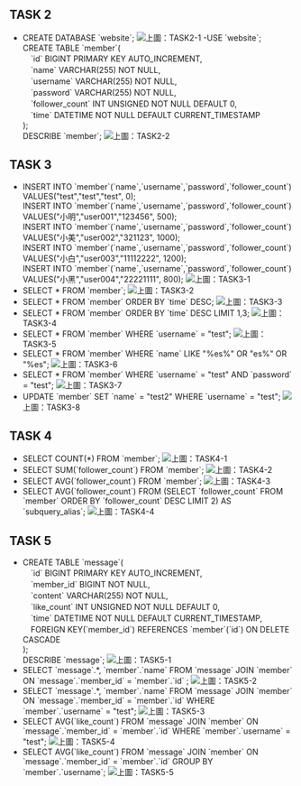 ## TASK 2
- CREATE DATABASE \`website\`;
<img src="./Screenshot/TASK 2/TASK2-1.jpg">上圖：TASK2-1</img>
-USE \`website\`;<br>CREATE TABLE \`member\`(<br>　\`id\` BIGINT PRIMARY KEY AUTO_INCREMENT,<br>　\`name\` VARCHAR(255) NOT NULL,<br>　\`username\` VARCHAR(255) NOT NULL,<br>　\`password\` VARCHAR(255) NOT  NULL,<br>　\`follower_count\` INT UNSIGNED NOT NULL DEFAULT 0,<br>　\`time\` DATETIME NOT NULL DEFAULT CURRENT_TIMESTAMP<br>);<br>DESCRIBE \`member\`;
<img src="./Screenshot/TASK 2/TASK2-2.jpg">上圖：TASK2-2</img>
## TASK 3
- INSERT INTO \`member\`(\`name\`,\`username\`,\`password\`,\`follower_count\`) VALUES("test","test","test", 0);<br>INSERT INTO \`member\`(\`name\`,\`username\`,\`password\`,\`follower_count\`) VALUES("小明","user001","123456", 500); <br>INSERT INTO \`member\`(\`name\`,\`username\`,\`password\`,\`follower_count\`) VALUES("小美","user002","321123", 1000);<br>INSERT INTO \`member\`(\`name\`,\`username\`,\`password\`,\`follower_count\`) VALUES("小白","user003","11112222", 1200);<br>INSERT INTO \`member\`(\`name\`,\`username\`,\`password\`,\`follower_count\`) VALUES("小黑","user004","22221111", 800);
<img src="./Screenshot/TASK 3/TASK3-1.jpg">上圖：TASK3-1</img>
- SELECT * FROM \`member\`;
<img src="./Screenshot/TASK 3/TASK3-2.jpg">上圖：TASK3-2</img>
- SELECT * FROM \`member\` ORDER BY \`time\` DESC;
<img src="./Screenshot/TASK 3/TASK3-3.jpg">上圖：TASK3-3</img>
- SELECT * FROM \`member\` ORDER BY \`time\` DESC LIMIT 1,3;
<img src="./Screenshot/TASK 3/TASK3-4.jpg">上圖：TASK3-4</img>
- SELECT * FROM \`member\` WHERE \`username\` = "test";
<img src="./Screenshot/TASK 3/TASK3-5.jpg">上圖：TASK3-5</img>
- SELECT * FROM \`member\` WHERE \`name\` LIKE "%es%" OR "es%" OR "%es";
<img src="./Screenshot/TASK 3/TASK3-6.jpg">上圖：TASK3-6</img>
- SELECT * FROM \`member\` WHERE \`username\` = "test" AND \`password\` = "test";
<img src="./Screenshot/TASK 3/TASK3-7.jpg">上圖：TASK3-7</img>
- UPDATE \`member\` SET \`name\` = "test2" WHERE \`username\` = "test";
<img src="./Screenshot/TASK 3/TASK3-8.jpg">上圖：TASK3-8</img>
## TASK 4
- SELECT COUNT(*) FROM \`member\`;
<img src="./Screenshot/TASK 4/TASK4-1.jpg">上圖：TASK4-1</img>
- SELECT SUM(\`follower_count\`) FROM \`member\`;
<img src="./Screenshot/TASK 4/TASK4-2.jpg">上圖：TASK4-2</img>
- SELECT AVG(\`follower_count\`) FROM \`member\`;
<img src="./Screenshot/TASK 4/TASK4-3.jpg">上圖：TASK4-3</img>
- SELECT AVG(\`follower_count\`) FROM (SELECT \`follower_count\` FROM \`member\` ORDER BY \`follower_count\` DESC LIMIT 2) AS \`subquery_alias\`;
<img src="./Screenshot/TASK 4/TASK4-4.jpg">上圖：TASK4-4</img>
## TASK 5
- CREATE TABLE \`message\`(<br>　\`id\` BIGINT PRIMARY KEY AUTO_INCREMENT,<br>　\`member_id\` BIGINT NOT NULL,<br>　\`content\` VARCHAR(255) NOT NULL,<br>　\`like_count\` INT UNSIGNED NOT NULL DEFAULT 0,<br>　\`time\` DATETIME NOT NULL DEFAULT CURRENT_TIMESTAMP,<br>　FOREIGN KEY(\`member_id\`) REFERENCES \`member\`(\`id\`) ON DELETE CASCADE<br>);<br>
DESCRIBE \`message\`;
<img src="./Screenshot/TASK 5/TASK5-1.jpg">上圖：TASK5-1</img>
- SELECT \`message\`.*, \`member\`.\`name\` FROM \`message\` JOIN \`member\` ON \`message\`.\`member_id\` = \`member\`.\`id\` ;
<img src="./Screenshot/TASK 5/TASK5-2.jpg">上圖：TASK5-2</img>
- SELECT \`message\`.*, \`member\`.\`name\` FROM \`message\` JOIN \`member\` ON \`message\`.\`member_id\` = \`member\`.\`id\` WHERE \`member\`.\`username\` = "test";
<img src="./Screenshot/TASK 5/TASK5-3.jpg">上圖：TASK5-3</img>
- SELECT AVG(\`like_count\`) FROM \`message\` JOIN \`member\` ON \`message\`.\`member_id\` = \`member\`.\`id\` WHERE \`member\`.\`username\` = "test";
<img src="./Screenshot/TASK 5/TASK5-4.jpg">上圖：TASK5-4</img>
- SELECT AVG(\`like_count\`) FROM \`message\` JOIN \`member\` ON \`message\`.\`member_id\` = \`member\`.\`id\` GROUP BY \`member\`.\`username\`;
<img src="./Screenshot/TASK 5/TASK5-5.jpg">上圖：TASK5-5</img>
